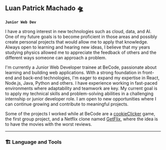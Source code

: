 ## Luan Patrick Machado 🛸

**`Junior Web Dev`**

I have a strong interest in new technologies such as cloud, data, and AI. One of my future goals is to become proficient in those areas and possibly create personal projects that would allow me to apply that knowledge. Always open to learning and hearing new ideas, I believe that my years studying physics allowed me to appreciate the feedback of others and the different ways someone can approach a problem.

I'm currently a Junior Web Developer trainee at BeCode, passionate about learning and building web applications. With a strong foundation in front-end and back-end technologies, I'm eager to expand my expertise in React,
Node.js, Java, Python and others. I have experience working in fast-paced environments where adaptability and teamwork are key. My current goal is to apply my technical skills and problem-solving abilities in a challenging internship or junior
developer role. I am open to new opportunities where I can continue growing and contribute to meaningful projects.

Some of the projects I worked while at BeCode are a [cookieClicker](https://github.com/LuanPM284/cookieClicker) game, the first group project, and a Netflix clone named [GetFlix](https://github.com/anthosaxe/getflix), where the idea is to have the movies with the worst reviews.

---
### 🏗 Language and Tools

<!--
**LuanPM284/LuanPM284** is a ✨ _special_ ✨ repository because its `README.md` (this file) appears on your GitHub profile.

Here are some ideas to get you started:

- 🔭 I’m currently working on ...
- 🌱 I’m currently learning ...
- 👯 I’m looking to collaborate on ...
- 🤔 I’m looking for help with ...
- 💬 Ask me about ...
- 📫 How to reach me: ...
- 😄 Pronouns: ...
- ⚡ Fun fact: ...
-->
